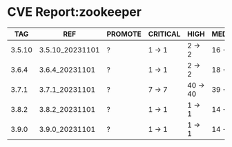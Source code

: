 # CVE Report:zookeeper
|  TAG   |       REF       | PROMOTE | CRITICAL |   HIGH   |  MEDIUM  |   LOW    | UNKNOWN |
|--------|-----------------|---------|----------|----------|----------|----------|---------|
| 3.5.10 | 3.5.10_20231101 | ?       | 1 -> 1   | 2 -> 2   | 16 -> 15 | 36 -> 33 | 0 -> 0  |
| 3.6.4  | 3.6.4_20231101  | ?       | 1 -> 1   | 2 -> 2   | 18 -> 17 | 35 -> 32 | 0 -> 0  |
| 3.7.1  | 3.7.1_20231101  | ?       | 7 -> 7   | 40 -> 40 | 39 -> 39 | 87 -> 87 | 0 -> 0  |
| 3.8.2  | 3.8.2_20231101  | ?       | 1 -> 1   | 1 -> 1   | 14 -> 13 | 34 -> 31 | 0 -> 0  |
| 3.9.0  | 3.9.0_20231101  | ?       | 1 -> 1   | 1 -> 1   | 14 -> 13 | 34 -> 31 | 0 -> 0  |
